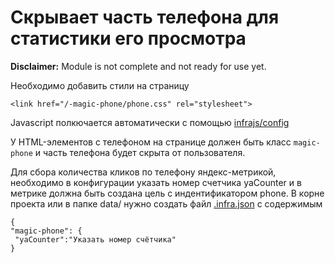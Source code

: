 # Скрывает часть телефона для статистики его просмотра
**Disclaimer:** Module is not complete and not ready for use yet.

Необходимо добавить стили на страницу
```
<link href="/-magic-phone/phone.css" rel="stylesheet">
```

Javascript полкючается автоматически с помощью [infrajs/config](https://github.com/infrajs/config)

У HTML-элементов с телефоном на странице должен быть класс ```magic-phone``` и часть телефона будет скрыта от пользователя.

Для сбора количества кликов по телефону яндекс-метрикой, необходимо в конфигурации указать номер счетчика yaCounter и в метрике должна быть создана цель с индентификатором phone.
В корне проекта или в папке data/ нужно создать файл [.infra.json](https://github.com/infrajs/config) с содержимым
```
{
"magic-phone": {
 "yaCounter":"Указать номер счётчика"
}
```
